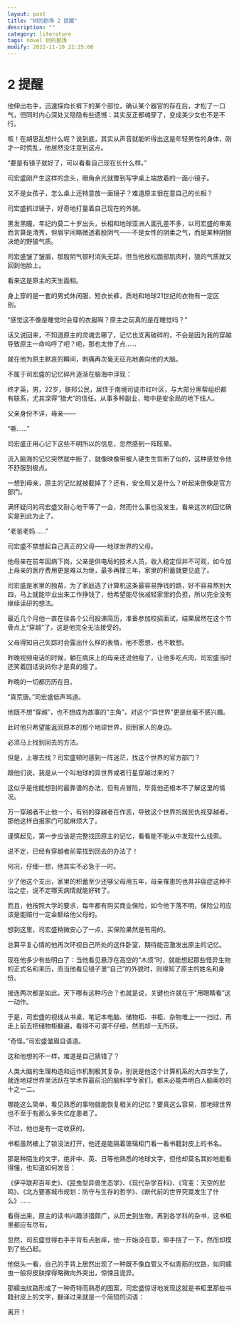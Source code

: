 ```yaml
---
layout: post
title: "树的剧场 2 提醒"
description: ""
category: literature
tags: novel 树的剧场
modify: 2022-11-10 22:25:00
---
```


# 2 提醒

他伸出右手，迅速探向长裤下的某个部位，确认某个器官的存在后，才松了一口气，但同时内心深处又隐隐有些遗憾：其实反正都魂穿了，变成美少女也不是不行。

咳！在胡思乱想什么呢？说到底，其实从声音就能听得出这是年轻男性的身体，刚才一时慌乱，他居然没注意到这点。

“要是有镜子就好了，可以看看自己现在长什么样。”

司宏盛刚产生这样的念头，眼角余光就瞥到写字桌上端放着的一面小镜子。

又不是女孩子，怎么桌上还特意放一面镜子？难道原主很在意自己的长相？

司宏盛抓过镜子，好奇地打量着自己现在的外貌。

黑发黑瞳，年纪约莫二十岁出头，长相和地球亚洲人面孔差不多，以司宏盛的审美而言算是清秀，但眉宇间略微透着股阴气——不是女性的阴柔之气，而是某种阴狠决绝的野狼气质。

司宏盛皱了皱眉，那股阴气顿时消失无踪，但当他放松面部肌肉时，狼的气质就又回到他脸上。

看来这是原主的天生面相。

身上穿的是一套的男式休闲服，短衣长裤，质地和地球21世纪的衣物有一定区别。

“感觉这不像是睡觉时会穿的衣服啊？原主之前真的是在睡觉吗？”

话又说回来，不知道原主的灵魂去哪了，记忆也支离破碎的，不会是因为我的穿越导致原主一命呜呼了吧？呃，那也太惨了点……

就在他为原主默哀的瞬间，刺痛再次毫无征兆地袭向他的大脑。

不属于司宏盛的记忆碎片逐渐在脑海中浮现：

终才英，男，22岁，联邦公民，居住于南境司徒市红叶区，与大部分黑帮组织都有联系，尤其深得“猎犬”的信任。从事多种副业，暗中是安全局的地下线人。

父亲身份不详，母亲——

“嘶……”

司宏盛正用心记下这些不明所以的信息，忽然感到一阵眩晕。

流入脑海的记忆突然就中断了，就像映像带被人硬生生剪断了似的，这种感觉令他不舒服到极点。

一想到母亲，原主的记忆就被截掉了？还有，安全局又是什么？听起来倒像是官方部门。

满怀疑问的司宏盛又耐心地干等了一会，然而什么事也没发生，看来这次的回忆确实是到此为止了。

“老爸老妈……”

司宏盛不禁想起自己真正的父母——地球世界的父母。

他母亲在前年因病下岗，父亲是供电局的技术人员，收入稳定但并不可观，如今加上母亲的医疗费用更是难以为继，最多再撑三年，家里的积蓄就要见底了。

司宏盛是家里的独苗，为了家庭选了计算机这条最容易挣钱的路，好不容易熬到大四，马上就能毕业出来工作挣钱了，他希望能尽快减轻家里的负担，所以完全没有继续读研的想法。

最近几个月他一直在往各个公司投递简历，准备参加校招面试，结果居然在这个节骨点上“穿越”了，这是他完全无法接受的。

父母得知自己失踪时会露出什么样的表情，他不愿想，也不敢想。

昨晚视频电话的时候，躺在病床上的母亲还说他瘦了，让他多吃点肉，司宏盛当时还笑着回话说妈你才是真的瘦了。

昨晚的一切都历历在目。

“真荒唐。”司宏盛低声骂道。

他既不想“穿越”，也不想成为故事的“主角”，对这个“异世界”更是丝毫不感兴趣。

此时他只希望能返回原本的那个地球世界，回到家人的身边。

必须马上找到回去的方法。

但是，上哪去找？司宏盛顿时感到一阵迷茫，找这个世界的官方部门？

跟他们说，我是从一个叫地球的异世界或者行星穿越过来的？

这似乎是他能想到的最靠谱的办法，但有点冒险，毕竟他还根本不了解这里的情况。

万一穿越者不止他一个，有别的穿越者在作恶，导致这个世界的居民仇视穿越者，那他这样自报家门可就麻烦大了。

谨慎起见，第一步应该是完整找回原主的记忆，看看能不能从中发现什么线索。

说不定，已经有穿越者前辈找到回去的办法了！

何况，仔细一想，他其实不必急于一时。

少了他这个支出，家里的积蓄至少还够父母用五年，母亲罹患的也并非癌症这种不治之症，说不定哪天病情就能好转了。

而且，他按照大学的要求，每年都有购买商业保险，如今他下落不明，保险公司应该是能赔付一定金额给他父母的。

想到这里，司宏盛稍微安心了一点，买保险果然是有用的。

总算平复心情的他再次环视自己所处的这件卧室，期待能否激发出原主的记忆。

现在他多少有些明白了：当他看见悬浮在高空的“木须”时，就能想起那些怪异生物的正式名和来历，而当他看见镜子里“自己”的外貌时，则得知了原主的姓名和身份。

接连两次都是如此，天下哪有这种巧合？也就是说，关键也许就在于“用眼睛看”这一动作。

于是，司宏盛的视线从书桌、笔记本电脑、储物柜、书柜、杂物堆上一一扫过，再走上前去把储物柜翻遍，看得不可谓不仔细，然而却一无所获。

“奇怪。”司宏盛皱眉自语道。

这和他想的不一样，难道是自己猜错了？

人类大脑的生理构造和运作机制极其复杂，别说是他这个计算机系的大四学生了，就连地球世界里活跃在学术界最前沿的脑科学专家们，都未必能弄明白人脑奥妙的十之一二。

哪能这么简单，看见熟悉的事物就能恢复相关的记忆？要真这么容易，那地球世界也不至于有那么多失忆症患者了。

不过，他也是有一定收获的。

书柜虽然被上了锁没法打开，他还是能隔着玻璃柜门看一看书籍封皮上的书名。

那是种陌生的文字，绝非中、英、日等他熟悉的地球文字，但他却莫名其妙地能看得懂，也知道如何发音：

《伊平联邦百年史》、《昆虫型异兽生态学》、《现代杂学百科》、《穹变：天空的悲鸣》、《北方要塞城市规划：防守与生存的哲学》、《断代前的世界究竟发生了什么》……

看得出来，原主的读书兴趣涉猎颇广，从历史到生物，再到各学科的杂书，这书柜里都应有尽有。

忽然，司宏盛觉得右手手背有点胀痒，他一开始没在意，伸手挠了一下，然而却摸到了些凸起。

他低头一看，自己的手背上居然出现了一种既不像血管又不似青筋的纹路，如同蠕虫一般将皮肤撑得略微向外突出，惊悚且诡异。

那蠕虫纹路形成了一种奇特而熟悉的图案，司宏盛惊讶地发现这就是书柜里那些书籍封皮上的文字，翻译过来就是一个简短的词语：

离开！

